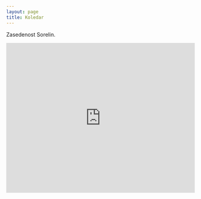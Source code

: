 ```yaml
---
layout: page
title: Koledar
---
```


Zasedenost Sorelin.

<iframe src="https://calendar.google.com/calendar/embed?title=Testni%20koledar&amp;height=400&amp;wkst=2&amp;hl=sl&amp;bgcolor=%23FFFFFF&amp;src=en.slovenian%23holiday%40group.v.calendar.google.com&amp;color=%23A32929&amp;ctz=Europe%2FBelgrade" style="border-width:0" width="100%" height="400" frameborder="0" scrolling="no"></iframe>

